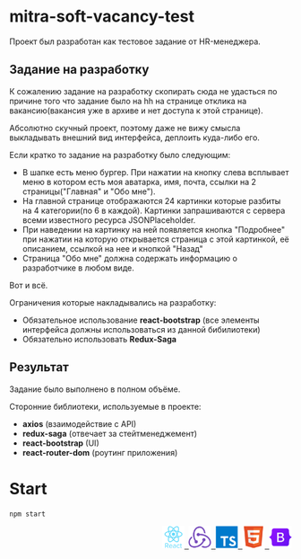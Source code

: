 # mitra-soft-vacancy-test

Проект был разработан как тестовое задание от HR-менеджера.

## Задание на разработку

К сожалению задание на разработку скопирать сюда не удасться по причине того что задание было на hh на странице отклика на вакансию(вакансия уже в архиве и нет доступа к этой странице).

Абсолютно скучный проект, поэтому даже не вижу смысла выкладывать внешний вид интерфейса, деплоить куда-либо его.

Если кратко то задание на разработку было следующим:

- В шапке есть меню бургер. При нажатии на кнопку слева всплывает меню в котором есть моя аватарка, имя, почта, ссылки на 2 страницы("Главная" и "Обо мне").
- На главной странице отображаются 24 картинки которые разбиты на 4 категории(по 6 в каждой). Картинки запрашиваются с сервера всеми известного ресурса JSONPlaceholder.
- При наведении на картинку на ней появляется кнопка "Подробнее" при нажатии на которую открывается страница с этой картинкой, её описанием, ссылкой на нее и кнопкой "Назад"
- Страница "Обо мне" должна содержать информацию о разработчике в любом виде.

Вот и всё.

Ограничения которые накладывались на разработку:
- Обязательное использование **react-bootstrap** (все элементы интерфейса должны использоваться из данной бибилиотеки)
- Обязательно использовать **Redux-Saga**

## Результат

Задание было выполнено в полном объёме.

Сторонние библиотеки, используемые в проекте:
  - **axios** (взаимодействие с API)
  - **redux-saga** (отвечает за стейтменеджемент)
  - **react-bootstrap** (UI)
  - **react-router-dom** (роутинг приложения)

# Start
```bash
npm start
```

<div align="right">
  <a href="https://reactjs.org/">
    <img src="https://github.com/devicons/devicon/blob/master/icons/react/react-original-wordmark.svg" title="React" alt="React" width="40" height="40"/>&nbsp;
  </a>
  <a href="https://redux.js.org/">
    <img src="https://github.com/devicons/devicon/blob/master/icons/redux/redux-original.svg" title="Redux" alt="Redux " width="40" height="40"/>&nbsp;
  </a>
   <a href="https://www.typescriptlang.org/">    
    <img src="https://github.com/devicons/devicon/blob/master/icons/typescript/typescript-plain.svg" title="TypeScript" alt="TypeScript" width="40" height="40"/>&nbsp;
  </a>
  <a href="https://html.spec.whatwg.org/">    
    <img src="https://github.com/devicons/devicon/blob/master/icons/html5/html5-original.svg" title="HTML5" alt="HTML" width="40" height="40"/>&nbsp;
  </a>
  <a href="https://getbootstrap.com/">    
     <img src="https://github.com/devicons/devicon/blob/master/icons/bootstrap/bootstrap-original.svg" title="Bootstrap" **alt="Bootstrap" width="40" height="40"/>
  </a>
</div>
